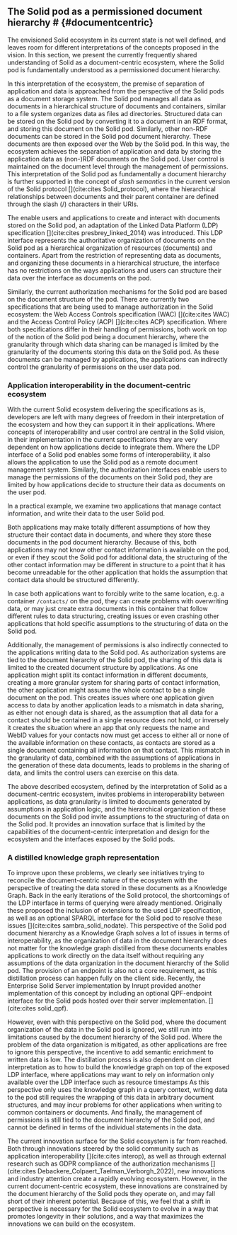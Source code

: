 ## The Solid pod as a permissioned document hierarchy # {#documentcentric}
<!-- The first interpretation we look at is document-centric. -->
The envisioned Solid ecosystem in its current state is not well defined, 
and leaves room for different interpretations of the concepts proposed in the vision.
In this section, we present the currently frequently shared understanding of Solid
as a document-centric ecosystem, where the Solid pod is fundamentally understood
as a permissioned document hierarchy.

<!-- data and files stored as documents on the pod -->
In this interpretation of the ecosystem,
the premise of separation of application and data is approached 
from the perspective of the Solid pods as a document storage system.
The Solid pod manages all data as documents in a hierarchical structure 
of documents and containers, similar to a file system organizes data
as files ad directories.
Structured data can be stored on the Solid pod by 
converting it to a document in an RDF format,
and storing this document on the Solid pod.
Similarly, other non-RDF documents can be stored in the 
Solid pod document hierarchy.
These documents are then exposed over the Web by the Solid pod.
In this way, the ecosystem achieves the separation of application and data
by storing the application data as (non-)RDF documents on the Solid pod.
User control is maintained on the document level through the management of permissions.
This interpretation of the Solid pod as fundamentally a document hierarchy is
further supported in the concept of *slash semantics* in the current version of the Solid protocol [](cite:cites Solid_protocol),
where the hierarchical relationships between documents and their parent container are defined
through the slash (/) characters in their URIs.


<!-- read/write interface  -->
The enable users and applications to create and interact with documents stored on the Solid pod,
an adaptation of the Linked Data Platform (LDP) specification [](cite:cites presbrey_linked_2014) was introduced.
This LDP interface represents the authoritative organization of documents on the Solid pod as a
hierarchical organization of resources (documents) and containers.
Apart from the restriction of representing data as documents, 
and organizing these documents in a hierarchical structure,
the interface has no restrictions on the ways 
applications and users can structure their data over the interface
as documents on the pod.

<!--  The authorization interface -->
Similarly, the current authorization mechanisms for the Solid pod are based on the document structure of the pod.
There are currently two specifications that are being used to manage authorization in the Solid ecosystem:
the Web Access Controls specification (WAC) [](cite:cites WAC) and the Access Control Policy (ACP) [](cite:cites ACP) specification.
Where both specifications differ in their handling of permissions,
both work on top of the notion of the Solid pod being a document hierarchy,
where the granularity through which data sharing can be managed
is limited by the granularity of the documents storing this data on the Solid pod.
As these documents can be managed by applications, 
the applications can indirectly control the granularity of permissions on the user data pod.

### Application interoperability in the document-centric ecosystem
<!-- Interoperability problems -->
With the current Solid ecosystem delivering the specifications as is, 
developers are left with many degrees of freedom in their interpretation 
of the ecosystem and how they can support it in their applications.
Where concepts of interoperability and user control are central in the Solid vision,
in their implementation in the current specifications they are very dependent
on how applications decide to integrate them.
Where the LDP interface of a Solid pod enables some forms of interoperability,
it also allows the application to use the Solid pod as a remote document management system.
Similarly, the authorization interfaces enable users to manage the permissions 
of the documents on their Solid pod, they are limited by how applications
decide to structure their data as documents on the user pod.

<!-- This proposes Solid as a document-centric ecosystem. -->
In a practical example, we examine two applications that manage contact information,
and write their data to the user Solid pod.
<!-- hierarchy mismatch -->
Both applications may make totally different assumptions of how they structure their contact data in documents,
and where they store these documents in the pod document hierarchy.
Because of this, both applications may not know other contact information is available on the pod,
or even if they scout the Solid pod for additional data, the structuring of the other contact information
may be different in structure to a point that it has become unreadable for the other application 
that holds the assumption that contact data should be structured differently.
<!-- writing same location -->
In case both applications want to forcibly write to the same location,
e.g. a container `/contacts/` on the pod, 
they can create problems with overwriting data, 
or may just create extra documents in this container
that follow different rules to data structuring,
creating issues or even crashing other applications that hold specific assumptions 
to the structuring of data on the Solid pod.
<!-- permission management -->
Additionally, the management of permissions is also indirectly connected to the applications writing data to the Solid pod.
As authorization systems are tied to the document hierarchy of the Solid pod,
the sharing of this data is limited to the created document structure by applications.
As one application might split its contact information in different documents, 
creating a more granular system for sharing parts of contact information,
the other application might assume the whole contact to be a single document on the pod.
This creates issues where one application given access to data by another application leads to 
a mismatch in data sharing, as either not enough data is shared, as the assumption that all data for a contact
should be contained in a single resource does not hold,
or inversely it creates the situation where an app that only requests the name and WebID values for your contacts
now must get access to either all or none of the available information on these contacts, 
as contacts are stored as a single document containing all information on that contact.
This mismatch in the granularity of data, combined with the assumptions of applications in the generation of these data documents,
leads to problems in the sharing of data, and limits the control users can exercise on this data.

The above described ecosystem, defined by the interpretation of Solid as a document-centric ecosystem,
invites problems in interoperability between applications,
as data granularity is limited to documents generated by assumptions in application logic,
and the hierarchical organization of these documents on the Solid pod invite assumptions
to the structuring of data on the Solid pod.
It provides an innovation surface that is limited by the capabilities of the document-centric 
interpretation and design for the ecosystem and the interfaces exposed by the Solid pods.

### A distilled knowledge graph representation
<!-- The document-centric vision as a KG -->
To improve upon these problems, 
we clearly see initiatives trying to reconcile the 
document-centric nature of the ecosystem with the perspective
of treating the data stored in these documents as a Knowledge Graph.
Back in the early iterations of the Solid protocol,
the shortcomings of the LDP interface in terms of 
querying were already mentioned. Originally these proposed
the inclusion of extensions to the used LDP specification,
as well as an optional SPARQL interface for the Solid pod 
to resolve these issues [](cite:cites sambra_solid_nodate).
This perspective of the Solid pod document hierarchy as a 
Knowledge Graph solves a lot of issues in terms of interoperability,
as the organization of data in the document hierarchy does not matter
for the knowledge graph distilled from these documents enables
applications to work directly on the data itself without 
requiring any assumptions of the data organization in the document
hierarchy of the Solid pod.
The provision of an endpoint is also not a core requirement, 
as this distillation process can happen fully on the client side.
Recently, the Enterprise Solid Server implementation by Inrupt 
provided another implementation of this concept
by including an optional QPF-endpoint interface 
for the Solid pods hosted over their server implementation. [](cite:cites solid_qpf). 

<!-- Still has problems -->
However, even with this perspective on the Solid pod, 
where the document organization of the data in the Solid pod is ignored,
we still run into limitations caused by the document hierarchy of the Solid pod.
Where the problem of the data organization is mitigated, 
as other applications are free to ignore this perspective,
the incentive to add semantic enrichment to written data is low.
The distillation process is also dependent on client interpretation
as to how to build the knowledge graph on top of the exposed LDP interface,
where applications may want to rely on information only available
over the LDP interface such as resource timestamps
As this perspective only uses the knowledge graph 
in a query context, writing data to the pod still requires
the wrapping of this data in arbitrary document structures,
and may incur problems for other applications when writing to common
containers or documents.
And finally, the management of permissions is still
tied to the document hierarchy of the Solid pod, and cannot be
defined in terms of the individual statements in the data.

The current innovation surface for the Solid ecosystem is far from reached.
Both through innovations steered by the solid community such as application interoperability [](cite:cites interop),
as well as through external research such as 
GDPR compliance of the authorization mechanisms [](cite:cites Debackere_Colpaert_Taelman_Verborgh_2022),
new innovations and industry attention create a rapidly evolving ecosystem.
However, in the current document-centric ecosystem,
these innovations are constrained by the document hierarchy of the Solid pods they operate on,
and may fall short of their inherent potential.
Because of this, we feel that a shift in perspective is necessary 
for the Solid ecosystem to evolve in a way that promotes longevity 
in their solutions, and a way that maximizes the innovations 
we can build on the ecosystem.

